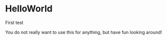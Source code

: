 # HelloWorld
First test

You do not really want to use this for anything, but have fun looking around!
